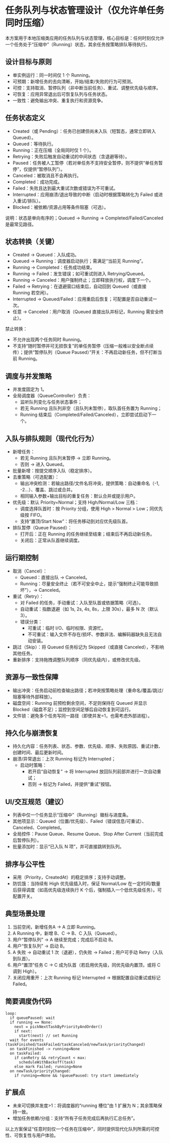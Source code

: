 # 任务队列与状态管理设计（仅允许单任务同时压缩）

本方案用于本地压缩类应用的任务队列与状态管理，核心目标是：任何时刻仅允许一个任务处于“压缩中”（Running）状态，其余任务按策略排队等待执行。

## 设计目标与原则
- 单实例运行：同一时间仅 1 个 Running。
- 可预期：新增任务的去向清晰，开始/结束/失败的行为可预测。
- 可控：支持取消、暂停队列（非中断当前任务）、重试、调整优先级与顺序。
- 可恢复：应用异常退出后可恢复队列与任务状态。
- 一致性：避免输出冲突、重复执行和资源竞争。

## 任务状态定义
- Created（或 Pending）：任务已创建但尚未入队（短暂态，通常立即转入 Queued）。
- Queued：等待执行。
- Running：正在压缩（全局同时仅 1 个）。
- Retrying：失败后触发自动重试的中间状态（含退避等待）。
- Paused：任务被人工暂停（若对单任务不支持安全暂停，则不提供“单任务暂停”，仅提供“暂停队列”）。
- Canceled：被取消且不会再执行。
- Completed：成功完成。
- Failed：失败且达到最大重试次数或错误为不可重试。
- Interrupted：应用崩溃/退出导致的中断（启动时根据策略转化为 Failed 或进入重试/排队）。
- Blocked：被依赖/资源占用等条件阻塞（可选）。

说明：状态是单向有序的；Queued → Running → Completed/Failed/Canceled 是最常见路径。

## 状态转换（关键）
- Created → Queued：入队成功。
- Queued → Running：调度器启动执行；需满足“当前无 Running”。
- Running → Completed：任务成功结束。
- Running → Failed：发生错误；如可重试则进入 Retrying/Queued。
- Running → Canceled：用户强制终止；立即释放执行权，调度下一个。
- Failed → Retrying：在退避窗口结束后，自动回到 Queued（或直接 Running 若空闲）。
- Interrupted → Queued/Failed：应用重启后恢复；可配置是否自动重试一次。
- 任意 → Canceled：用户取消（Queued 直接出队并标记，Running 需安全终止）。

禁止转换：
- 不允许出现两个任务同时 Running。
- 不支持“随时暂停并可无损恢复”的单任务暂停（压缩一般难以安全断点续传）；提供“暂停队列（Queue Paused）”开关：不再启动新任务，但不打断当前 Running。

## 调度与并发策略
- 并发度固定为 1。
- 全局调度器（QueueController）负责：
  - 监听队列变化与任务状态事件；
  - 若无 Running 且队列非空（且队列未暂停），取队首任务置为 Running；
  - Running 结束后（Completed/Failed/Canceled），立即尝试启动下一个。

## 入队与排队规则（现代化行为）
- 新增任务：
  - 若无 Running 且队列未暂停 → 立即 Running。
  - 否则 → 进入 Queued。
- 批量新增：按提交顺序入队（稳定排序）。
- 去重策略（可选配置）：
  - 输出冲突检测：若输出路径/文件名将冲突，提供策略：自动重命名（-1, -2…）、覆盖、跳过或合并。
  - 相同输入参数+输出目标的重复任务：默认合并或提示用户。
- 优先级：默认 Priority=Normal；支持 High/Normal/Low 三档：
  - 调度选择队首时：按 Priority 分组，使用 High > Normal > Low；同优先级按 FIFO。
  - 支持“置顶/Start Now”：将任务移动到对应优先级队首。
- 排队暂停（Queue Paused）：
  - 打开后：正在 Running 的任务继续至结束；结束后不再启动新任务。
  - 关闭后：正常从队首继续调度。

## 运行期控制
- 取消（Cancel）：
  - Queued：直接出队 → Canceled。
  - Running：尽量安全终止（若不可安全中止，提示“强制终止可能导致损坏”），→ Canceled。
- 重试（Retry）：
  - 对 Failed 的任务，手动重试：入队至队首或依据策略（可选）。
  - 自动重试：指数退避（如 1s, 2s, 4s, 8s，上限 30s），最多 N 次（默认 3）。
  - 错误分类：
    - 可重试：临时 I/O、临时权限、资源忙。
    - 不可重试：输入文件不存在/损坏、参数非法、编解码器缺失且无法自动安装。
- 跳过（Skip）：将 Queued 任务标记为 Skipped（或直接 Canceled），不影响其他任务。
- 重新排序：支持拖拽调整队列顺序（同优先级内），或修改优先级。

## 资源与一致性保障
- 输出冲突：任务启动前检查输出路径；若冲突按策略处理（重命名/覆盖/跳过/阻塞等待外部释放）。
- 磁盘空间：Running 前预检剩余空间，不足则保持在 Queued 并显示 Blocked（磁盘不足）；监控到空间足够后自动恢复到可运行。
- 文件锁：避免多个任务写同一路径（即使并发=1，也需考虑外部进程）。

## 持久化与崩溃恢复
- 持久化内容：任务列表、状态、参数、优先级、顺序、失败原因、重试计数、创建时间、最后更新时间。
- 崩溃/异常退出：上次 Running 标记为 Interrupted；
  - 启动时策略：
    - 若开启“自动恢复” → 将 Interrupted 放回队列前部并进行一次自动重试；
    - 否则 → 标记为 Failed，并提供“重试”按钮。

## UI/交互规范（建议）
- 列表中仅一个任务显示“压缩中”（Running）徽标与进度条。
- 其他项显示：Queued（位置/优先级）、Failed（错误信息/可重试）、Canceled、Completed。
- 全局控件：Pause Queue、Resume Queue、Stop After Current（当前完成后暂停队列）。
- 批量添加时：显示“已入队 N 项”，并可直接跳转到队列。

## 排序与公平性
- 采用（Priority，CreatedAt）的稳定排序；支持手动调整。
- 防饥饿：当持续有 High 优先级插入时，保证 Normal/Low 在一定时间/数量后获得调度（如高优先级连续执行 K 个后，强制插入一个低优先级任务）。可配置开关。

## 典型场景处理
1) 当前空闲，新增任务A → A 立即 Running。
2) A Running 中，新增 B、C → B、C 入队（Queued）。
3) 用户“暂停队列” → A 继续至完成；完成后不启动 B。
4) 用户“恢复队列” → 启动 B。
5) A 失败 → 自动重试 1 次（退避），仍失败 → Failed；用户可手动 Retry（入队到队首）。
6) 用户“置顶”任务 C → C 成为队首（若启用优先级，同优先级内置顶，或将 C 调到 High）。
7) 关闭应用重开：上次 Running 标记 Interrupted → 根据配置自动重试或标记 Failed。

## 简要调度伪代码
```
loop:
  if queuePaused: wait
  if running == None:
    next = pickNextTaskByPriorityAndOrder()
    if next:
      start(next) // set Running
  wait for events (taskFinished/taskFailed/taskCanceled/newTask/priorityChanged)
  on taskFinished -> running=None
  on taskFailed:
    if canRetry && retryCount < max:
      scheduleWithBackoff(task)
    else mark Failed; running=None
  on newTask/priorityChanged:
    if running==None && !queuePaused: try start immediately
```

## 扩展点
- 未来可切换并发度>1：将调度器的“running 槽位”由 1 扩展为 N；其余策略保持一致。
- 增加任务依赖/分组：支持“所有子任务完成后再执行汇总任务”。

以上方案保证“任意时刻仅一个任务在压缩中”，同时提供现代化队列所需的可控性、可恢复性与用户体验。